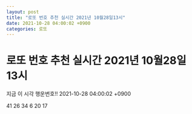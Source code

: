 ```yaml
---
layout: post
title: "로또 번호 추천 실시간 2021년 10월28일13시"
date: 2021-10-28 04:00:02 +0900
categories: 로또
---
```


# 로또 번호 추천 실시간 2021년 10월28일13시

지금 이 시각 행운번호!! 2021-10-28 04:00:02 +0900

 41  26  34  6  20  17 

